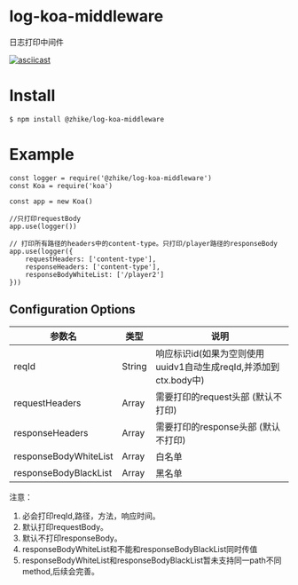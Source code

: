 # log-koa-middleware
日志打印中间件

[![asciicast](https://asciinema.org/a/AWfYPWpRrdxtkK1i39vtC063k.png)](https://asciinema.org/a/AWfYPWpRrdxtkK1i39vtC063k)
# Install
```
$ npm install @zhike/log-koa-middleware
```

# Example
```
const logger = require('@zhike/log-koa-middleware')
const Koa = require('koa')

const app = new Koa()

//只打印requestBody
app.use(logger())

// 打印所有路径的headers中的content-type。只打印/player路径的responseBody
app.use(logger({
    requestHeaders: ['content-type'],
    responseHeaders: ['content-type'],
    responseBodyWhiteList: ['/player2']
}))
```

## Configuration Options
| 参数名                 | 类型                          |  说明  |
| --------              | -----                         | ------ |
| reqId                    | String                           | 响应标识id(如果为空则使用uuidv1自动生成reqId,并添加到ctx.body中)                            |
| requestHeaders | Array                      | 需要打印的request头部   (默认不打印)            |
| responseHeaders | Array                      | 需要打印的response头部 (默认不打印)                 |
| responseBodyWhiteList               | Array                           | 白名单                            |
| responseBodyBlackList       | Array                           | 黑名单                       |

注意： 
1. 必会打印reqId,路径，方法，响应时间。
2. 默认打印requestBody。
3. 默认不打印responseBody。
4. responseBodyWhiteList和不能和responseBodyBlackList同时传值
5. responseBodyWhiteList和responseBodyBlackList暂未支持同一path不同method,后续会完善。